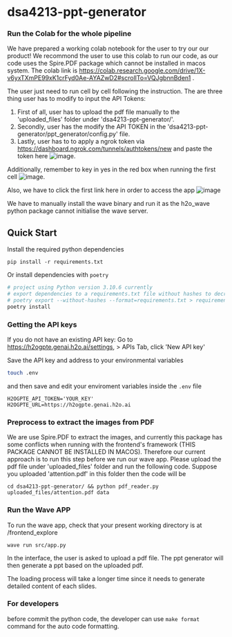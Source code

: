 # dsa4213-ppt-generator

### Run the Colab for the whole pipeline
We have prepared a working colab notebook for the user to try our our product! We recommond the user to use this colab to run our code, as our code uses the Spire.PDF package which cannot be installed in macos system. The colab link is https://colab.research.google.com/drive/1X-v6yxTXmPE99xK1crFyd0Ae-AYAZwD2#scrollTo=VQJgbnnBden1 .

The user just need to run cell by cell following the instruction. The are three thing user has to modify to input the API Tokens:
1. First of all, user has to upload the pdf file manually to the 'uploaded_files' folder under 'dsa4213-ppt-generator/'.
2. Secondly, user has the modify the API TOKEN in the 'dsa4213-ppt-generator/ppt_generator/config.py' file.
3. Lastly, user has to to apply a ngrok token via https://dashboard.ngrok.com/tunnels/authtokens/new and paste the token here ![image](https://github.com/Jessie-ZhaoXi/dsa4213-ppt-generator/assets/89125308/a9dd963b-0bae-489c-89cd-3997d8da5bf8).

Additionally, remember to key in yes in the red box when running the first cell ![image](https://github.com/Jessie-ZhaoXi/dsa4213-ppt-generator/assets/89125308/77ce2284-a629-4d49-85be-e75513ad09b9).

Also, we have to click the first link here in order to access the app ![image](https://github.com/Jessie-ZhaoXi/dsa4213-ppt-generator/assets/89125308/451cdee2-dec6-43cf-88f9-4b49de4ba7b7)


We have to manually install the wave binary and run it as the h2o_wave python package cannot initialise the wave server. 

## Quick Start
Install the required python dependencies
```
pip install -r requirements.txt
```
Or install dependencies with `poetry`
```bash
# project using Python version 3.10.6 currently
# export dependencies to a requirements.txt file without hashes to decrease time to resolve dependencies
# poetry export --without-hashes --format=requirements.txt > requirements.txt
poetry install
```

### Getting the API keys
If you do not have an existing API key:
    Go to https://h2ogpte.genai.h2o.ai/settings, > APIs Tab, click 'New API key'

Save the API key and address to your environmental variables
```bash
touch .env
```
and then save and edit your enviroment variables inside the `.env` file
```
H2OGPTE_API_TOKEN='YOUR_KEY'
H2OGPTE_URL=https://h2ogpte.genai.h2o.ai
```
### Preprocess to extract the images from PDF
We are use Spire.PDF to extract the images, and currently this package has some conflicts when running with the frontend's framework (THIS PACKAGE CANNOT BE INSTALLED IN MACOS). Therefore our current approach is to run this step before we run our wave app. Please upload the pdf file under 'uploaded_files' folder and run the following code. Suppose you uploaded 'attention.pdf' in this folder then the code will be
```
cd dsa4213-ppt-generator/ && python pdf_reader.py uploaded_files/attention.pdf data
```

### Run the Wave APP
To run the wave app, check that your present working directory is at /frontend_explore
```
wave run src/app.py
```
In the interface, the user is asked to upload a pdf file. The ppt generator will then generate a ppt based on the uploaded pdf.

The loading process will take a longer time since it needs to generate detailed content of each slides.



### For developers
before commit the python code, the developer can use `make format` command for the auto code formatting.
